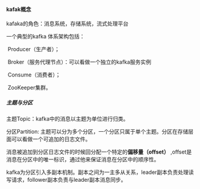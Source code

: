 #### kafak概念

kafaka的角色：消息系统，存储系统，流式处理平台

一个典型的kafka 体系架构包括：

​		Producer（生产者）；

​		Broker（服务代理节点）：可以看做一个独立的kafka服务实例

​		Consume（消费者）；

​		ZooKeeper集群。



#####   主题与分区

 主题Topic：kafka中的消息以主题为单位进行归类。

 分区Partition: 主题可以分为多个分区，一个分区只属于单个主题。分区在存储层面可以看做一个可追加的日志文件。

 消息被追加到分区日志文件的时候回分配一个特定的**偏移量（offset）** ,offset是消息在分区中的唯一标识，通过他来保证消息在分区中的顺序性。

 kafka为分区引入多副本机制。副本之间为一主多从关系，leader副本负责处理读写请求，follower副本负责与leader副本消息同步。









